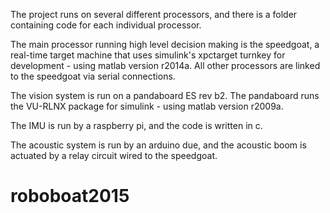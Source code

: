 The project runs on several different processors, and there is a folder containing code for each individual processor.

The main processor running high level decision making is the speedgoat, a real-time target machine that uses simulink's xpctarget turnkey for development - using matlab version r2014a. All other processors are linked to the speedgoat via serial connections.

The vision system is run on a pandaboard ES rev b2. The pandaboard runs the VU-RLNX package for simulink - using matlab version r2009a.
 
The IMU is run by a raspberry pi, and the code is written in c.

The acoustic system is run by an arduino due, and the acoustic boom is actuated by a relay circuit wired to the speedgoat.

# roboboat2015

